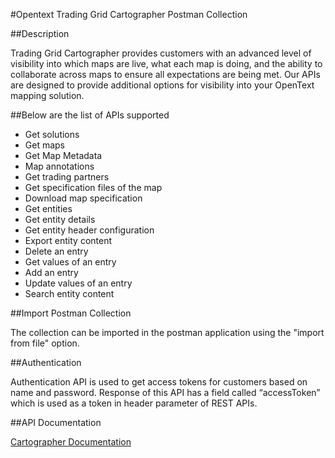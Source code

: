 #Opentext Trading Grid Cartographer Postman Collection

##Description

Trading Grid Cartographer provides customers with an advanced level of visibility into which maps are live, what each map is doing, and the ability to collaborate across maps to ensure all expectations are being met. Our APIs are designed to provide additional options for visibility into your OpenText mapping solution.


##Below are the list of APIs supported

- Get solutions
- Get maps
- Get Map Metadata
- Map annotations
- Get trading partners
- Get specification files of the map
- Download map specification
- Get entities
- Get entity details
- Get entity header configuration
- Export entity content
- Delete an entry
- Get values of an entry
- Add an entry
- Update values of an entry
- Search entity content

##Import Postman Collection

The collection can be imported in the postman application using the "import from file" option.

##Authentication

Authentication API is used to get access tokens for customers based on name and password. Response of this API has a field called “accessToken” which is used as a token in header parameter of REST APIs.

##API Documentation

[Cartographer Documentation](https://developer.opentext.com/ce/products/trading-grid-cartographer)
